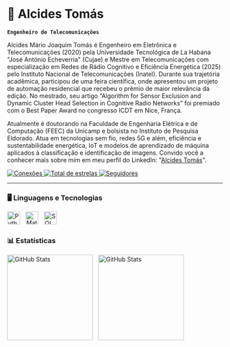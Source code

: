 # 📡 Alcides Tomás  

**`Engenheiro de Telecomunicações`**

Alcides Mário Joaquim Tomás é Engenheiro em Eletrônica e Telecomunicações (2020) pela Universidade Tecnológica de La Habana "José António Echeverria" (Cujae) e Mestre em Telecomunicações com especialização em Redes de Rádio Cognitivo e Eficiência Energética (2025) pelo Instituto Nacional de Telecomunicações (Inatel). Durante sua trajetória acadêmica, participou de uma feira científica, onde apresentou um projeto de automação residencial que recebeu o prêmio de maior relevância da edição. No mestrado, seu artigo “Algorithm for Sensor Exclusion and Dynamic Cluster Head Selection in Cognitive Radio Networks” foi premiado com o Best Paper Award no congresso ICDT em Nice, França.

Atualmente é doutorando na Faculdade de Engenharia Elétrica e de Computação (FEEC) da Unicamp e bolsista no Instituto de Pesquisa Eldorado. Atua em tecnologias sem fio, redes 5G e além, eficiência e sustentabilidade energética, IoT e modelos de aprendizado de máquina aplicados à classificação e identificação de imagens. Convido você a conhecer mais sobre mim em meu perfil do LinkedIn: "[Alcides Tomás](https://www.linkedin.com/in/alcides-tom%C3%A1s-a40482205/)".

<p align="left">
    <a href="https://www.linkedin.com/in/alcides-tom%C3%A1s-a40482205/">
        <img 
            alt="Conexões" 
            title="Vem fazer parte da minha rede" 
            src="https://img.shields.io/badge/-LinkedIn-%230077B5?style=for-the-badge&logo=linkedin&logoColor=white"
        />
    </a>
    <a href="https://github.com/Alcides30?tab=repositories&sort=stargazers">
        <img 
            alt="Total de estrelas" 
            title="Total de estrelas GitHub" 
            src="https://custom-icon-badges.demolab.com/github/stars/Alcides30?color=55960c&style=for-the-badge&labelColor=488207&logo=star&label=estrelas"
        />
    </a>
    <a href="https://github.com/Alcides30?tab=followers">
        <img 
            alt="Seguidores" 
            title="Me siga no GitHub" 
            src="https://custom-icon-badges.demolab.com/github/followers/Alcides30?color=%23E1AD0E&labelColor=C79600&style=for-the-badge&logo=github&label=Seguidores&logoColor=white"
        />
    </a>
</p>

---

### 🖥️ Linguagens e Tecnologias
<img 
    align="left" 
    alt="Python" 
    title="Python"
    width="30px" 
    style="padding-right: 10px;" 
    src="https://cdn.jsdelivr.net/gh/devicons/devicon@latest/icons/python/python-original.svg" 
/>


<img 
    align="left" 
    alt="Matlab" 
    title="Matlab"
    width="30px" 
    style="padding-right: 10px;" 
    src="https://cdn.jsdelivr.net/gh/devicons/devicon@latest/icons/matlab/matlab-original.svg" 
/>

<img 
    align="left" 
    alt="SQL" 
    title="SQL"
    width="30px" 
    style="padding-right: 10px;" 
    src="https://cdn.jsdelivr.net/gh/devicons/devicon@latest/icons/azuresqldatabase/azuresqldatabase-original.svg"         
/>

<br/>
<br/>

### 📊 Estatísticas

<p>
  <img 
    align="left" 
    alt="GitHub Stats" 
    height="200" 
    style="padding-right: 10px;" 
    src="https://github-readme-stats.vercel.app/api?username=Alcides30&show_icons=true&theme=tokyonight&include_all_commits=true&locale=pt-br" 
  />

<img 
      align="left" 
      alt="GitHub Stats" 
      height="200" 
      src="https://github-readme-stats.vercel.app/api/top-langs/?username=Alcides30&theme=tokyonight&layout=compact&custom_title=Tecnologias&langs_count=3" 
  />

</p>
